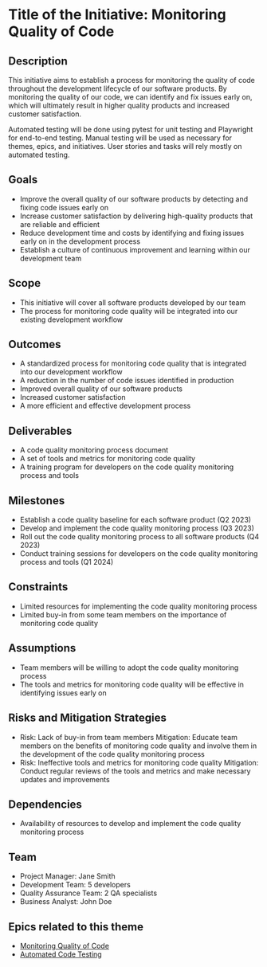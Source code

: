 # Title of the Initiative: Monitoring Quality of Code

## Description
This initiative aims to establish a process for monitoring the quality of code throughout the development lifecycle of our software products. By monitoring the quality of our code, we can identify and fix issues early on, which will ultimately result in higher quality products and increased customer satisfaction.

Automated testing will be done using pytest for unit testing and Playwright for end-to-end testing. Manual testing will be used as necessary for themes, epics, and initiatives. User stories and tasks will rely mostly on automated testing.

## Goals
- Improve the overall quality of our software products by detecting and fixing code issues early on
- Increase customer satisfaction by delivering high-quality products that are reliable and efficient
- Reduce development time and costs by identifying and fixing issues early on in the development process
- Establish a culture of continuous improvement and learning within our development team

## Scope
- This initiative will cover all software products developed by our team
- The process for monitoring code quality will be integrated into our existing development workflow

## Outcomes
- A standardized process for monitoring code quality that is integrated into our development workflow
- A reduction in the number of code issues identified in production
- Improved overall quality of our software products
- Increased customer satisfaction
- A more efficient and effective development process

## Deliverables
- A code quality monitoring process document
- A set of tools and metrics for monitoring code quality
- A training program for developers on the code quality monitoring process and tools

## Milestones
- Establish a code quality baseline for each software product (Q2 2023)
- Develop and implement the code quality monitoring process (Q3 2023)
- Roll out the code quality monitoring process to all software products (Q4 2023)
- Conduct training sessions for developers on the code quality monitoring process and tools (Q1 2024)

## Constraints
- Limited resources for implementing the code quality monitoring process
- Limited buy-in from some team members on the importance of monitoring code quality

## Assumptions
- Team members will be willing to adopt the code quality monitoring process
- The tools and metrics for monitoring code quality will be effective in identifying issues early on

## Risks and Mitigation Strategies
- Risk: Lack of buy-in from team members
  Mitigation: Educate team members on the benefits of monitoring code quality and involve them in the development of the code quality monitoring process
- Risk: Ineffective tools and metrics for monitoring code quality
  Mitigation: Conduct regular reviews of the tools and metrics and make necessary updates and improvements

## Dependencies
- Availability of resources to develop and implement the code quality monitoring process

## Team
- Project Manager: Jane Smith
- Development Team: 5 developers
- Quality Assurance Team: 2 QA specialists
- Business Analyst: John Doe

## Epics related to this theme
- [Monitoring Quality of Code](https://github.com/GraceBurke-88/mywebclass-agile-docs/blob/main/documentation/theme_1/initiatives/epics/epic_Monitoring_Quality_of_Code.md)
- [Automated Code Testing](https://github.com/GraceBurke-88/mywebclass-agile-docs/blob/main/documentation/theme_1/initiatives/epics/epic_Automated_Code_Testing.md)
